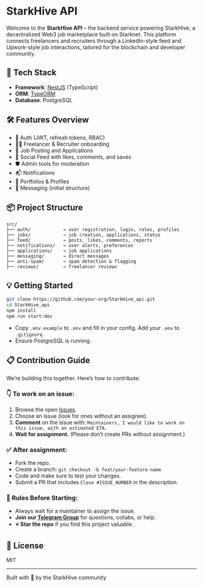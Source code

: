 # StarkHive API

Welcome to the **StarkHive API** – the backend service powering StarkHive, a decentralized Web3 job marketplace built on Starknet. This platform connects freelancers and recruiters through a LinkedIn-style feed and Upwork-style job interactions, tailored for the blockchain and developer community.

## 🚀 Tech Stack

* **Framework**: [NestJS](https://nestjs.com/) (TypeScript)
* **ORM**: [TypeORM](https://typeorm.io/)
* **Database**: PostgreSQL

## 🛠 Features Overview

* 🔐 Auth (JWT, refresh tokens, RBAC)
* 🧑‍💻 Freelancer & Recruiter onboarding
* 💼 Job Posting and Applications
* 📰 Social Feed with likes, comments, and saves
* 🛡️ Admin tools for moderation
* 📬 Notifications
* 📁 Portfolios & Profiles
* 💬 Messaging (initial structure)

## 📦 Project Structure

```
src/
├── auth/            → user registration, login, roles, profiles
├── jobs/            → job creation, applications, status
├── feed/            → posts, likes, comments, reports
├── notifications/   → user alerts, preferences
├── applications/    → job applications
├── messaging/       → direct messages
├── anti-spam/       → spam detection & flagging
├── reviews/         → freelancer reviews
```

## 💡 Getting Started

```bash
git clone https://github.com/your-org/StarkHive_api.git
cd StarkHive_api
npm install
npm run start:dev
```

* Copy `.env.example` to `.env` and fill in your config. Add your `.env` to `.gitignore`.
* Ensure PostgreSQL is running.

## 📋 Contribution Guide

We’re building this together. Here’s how to contribute:

### 👇 To work on an issue:

1. Browse the open [Issues](https://github.com/your-org/StarkHive_api/issues).
2. Choose an issue (look for ones without an assignee).
3. **Comment** on the issue with: `Maintainers, I would like to work on this issue, with an estimated ETA.`
4. **Wait for assignment.** (Please don’t create PRs without assignment.)

### ✅ After assignment:

* Fork the repo.
* Create a branch: `git checkout -b feat/your-feature-name`
* Code and make sure to test your changes.
* Submit a PR that includes `Close #ISSUE_NUMBER` in the description.

### 🤝 Rules Before Starting:

* Always wait for a maintainer to assign the issue.
* **Join our [Telegram Group](https://t.me/+qiMcjw-uGDAwYTQ0)** for questions, collabs, or help.
* **⭐ Star the repo** if you find this project valuable.

## 📄 License

MIT

---

Built with 💙 by the StarkHive community